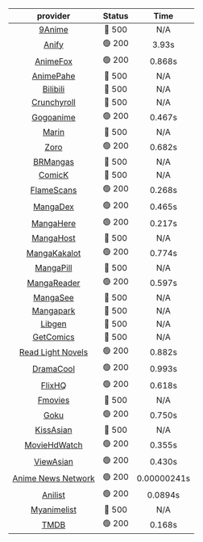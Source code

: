 | **provider** | **Status** | **Time** |
|:--------:|:------:|:----:|
| [9Anime](https://9anime.pl) | 🔴 500 | N/A |
|  [Anify](https://api.anify.tv)  | 🟢 200 | 3.93s |
|  [AnimeFox](https://animefox.tv)  | 🟢 200 | 0.868s |
| [AnimePahe](https://animepahe.com) | 🔴 500 | N/A |
| [Bilibili](https://bilibili.tv) | 🔴 500 | N/A |
|  [Crunchyroll](https://cronchy.consumet.stream)  | 🔴 500 | N/A |
|  [Gogoanime](https://gogoanime3.net)  | 🟢 200 | 0.467s |
| [Marin](https://marin.moe) | 🔴 500 | N/A |
|  [Zoro](https://aniwatch.to)  | 🟢 200 | 0.682s |
| [BRMangas](https://www.brmangas.net) | 🔴 500 | N/A |
| [ComicK](https://comick.app) | 🔴 500 | N/A |
|  [FlameScans](https://flamescans.org/)  | 🟢 200 | 0.268s |
|  [MangaDex](https://mangadex.org)  | 🟢 200 | 0.465s |
|  [MangaHere](http://www.mangahere.cc)  | 🟢 200 | 0.217s |
| [MangaHost](https://mangahosted.com) | 🔴 500 | N/A |
|  [MangaKakalot](https://mangakakalot.com)  | 🟢 200 | 0.774s |
| [MangaPill](https://mangapill.com) | 🔴 500 | N/A |
|  [MangaReader](https://mangareader.to)  | 🟢 200 | 0.597s |
| [MangaSee](https://mangasee123.com) | 🔴 500 | N/A |
| [Mangapark](https://v2.mangapark.net) | 🔴 500 | N/A |
| [Libgen](http://libgen) | 🔴 500 | N/A |
| [GetComics](https://getcomics.info/) | 🔴 500 | N/A |
|  [Read Light Novels](https://readlightnovels.net)  | 🟢 200 | 0.882s |
|  [DramaCool](https://dramacool.hr)  | 🟢 200 | 0.993s |
|  [FlixHQ](https://flixhq.to)  | 🟢 200 | 0.618s |
| [Fmovies](https://fmovies.to) | 🔴 500 | N/A |
|  [Goku](https://goku.sx)  | 🟢 200 | 0.750s |
| [KissAsian](https://kissasian.mx) | 🔴 500 | N/A |
|  [MovieHdWatch](https://movieshd.watch)  | 🟢 200 | 0.355s |
|  [ViewAsian](https://viewasian.co)  | 🟢 200 | 0.430s |
|  [Anime News Network](https://www.animenewsnetwork.com)  | 🟢 200 | 0.00000241s |
|  [Anilist](https://anilist.co)  | 🟢 200 | 0.0894s |
| [Myanimelist](https://myanimelist.net/) | 🔴 500 | N/A |
|  [TMDB](https://www.themoviedb.org)  | 🟢 200 | 0.168s |
